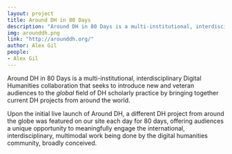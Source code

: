 ```yaml
---
layout: project
title: Around DH in 80 Days
description: "Around DH in 80 Days is a multi-institutional, interdisciplinary Digital Humanities collaboration that seeks to introduce new and veteran audiences to the global field of DH scholarly practice by bringing together current DH projects from around the world."
img: arounddh.png
link: "http://arounddh.org/"
author: Alex Gil
people:
- Alex Gil
---
```


Around DH in 80 Days is a multi-institutional, interdisciplinary Digital Humanities collaboration that seeks to introduce new and veteran audiences to the <em>global</em> field of DH scholarly practice by bringing together current DH projects from around the world.

Upon the initial live launch of Around DH, a different DH project from around the globe was featured on our site each day for 80 days, offering audiences a unique opportunity to meaningfully engage the international, interdisciplinary, multimodal work being done by the digital humanities community, broadly conceived.